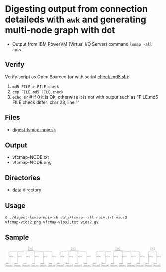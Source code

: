 # Digesting output from connection detaileds with `awk` and generating multi-node graph with <strong>dot</strong>
* Output from IBM PowerVM (Virtual I/O Server) command `lsmap -all npiv`

## Verify
Verify script as Open Sourced (or with script [check-md5.sh](check-md5.sh)):
1. `md5 FILE > FILE.check`
1. `cmp FILE.md5 FILE.check`        
1. `echo $?` # if 0 it is OK, otherwise it is not with output such as "FILE.md5 FILE.check differ: char 23, line 1"

## Files
* [digest-lsmap-npiv.sh](digest-lsmap-npiv.sh)

## Output
* vfcmap-NODE.txt
* vfcmap-NODE.png

## Directories
* [data](data) directory

## Usage
   ```
   $ ./digest-lsmap-npiv.sh data/lsmap--all-npiv.txt vios2
   vfcmap-vios2.png vfcmap-vios2.txt vios2.gv
   ```

## Sample
<img src="https://github.com/realBjornRoden/unix/blob/master/parseout/vfcmap-vios2.png" />
